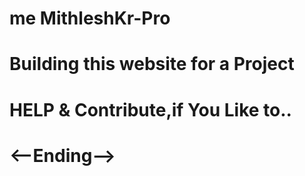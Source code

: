 # me MithleshKr-Pro
# Building this website for a Project
# HELP & Contribute,if You Like to..
# <--Ending-->